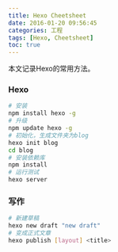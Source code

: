 ```yaml
---
title: Hexo Cheetsheet
date: 2016-01-20 09:56:45
categories: 工程
tags: [Hexo, Cheetsheet]
toc: true
---
```


本文记录Hexo的常用方法。

### Hexo

``` Bash
# 安装
npm install hexo -g
# 升级
npm update hexo -g
# 初始化，生成文件夹为blog
hexo init blog
cd blog
# 安装依赖库
npm install
# 运行测试
hexo server
```

### 写作

``` Bash
# 新建草稿
hexo new draft "new draft"
# 变成正式文章
hexo publish [layout] <title>
```
